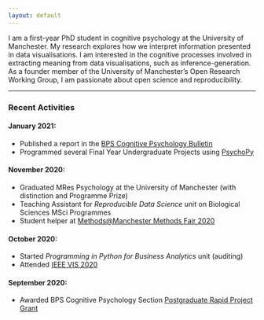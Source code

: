 ```yaml
---
layout: default
---
```


I am a first-year PhD student in cognitive psychology at the University of Manchester. My research explores how we interpret information presented in data visualisations. I am interested in the cognitive processes involved in extracting meaning from data visualisations, such as inference-generation. As a founder member of the University of Manchester’s Open Research Working Group, I am passionate about open science and reproducibility.

---

### Recent Activities

#### January 2021:
  * Published a report in the [BPS Cognitive Psychology Bulletin](https://shop.bps.org.uk/the-cognitive-psychology-bulletin-issue-6-spring-2021)
  * Programmed several Final Year Undergraduate Projects using [PsychoPy](https://www.psychopy.org)

#### November 2020:
  * Graduated MRes Psychology at the University of Manchester (with distinction and Programme Prize)
  * Teaching Assistant for *Reproducible Data Science* unit on Biological Sciences MSci Programmes
  * Student helper at [Methods@Manchester Methods Fair 2020](https://www.methods.manchester.ac.uk/connect/events/methods-fair/)

#### October 2020:
  * Started *Programming in Python for Business Analytics* unit (auditing)
  * Attended [IEEE VIS 2020](http://ieeevis.org/year/2020/welcome)

#### September 2020: 
  * Awarded BPS Cognitive Psychology Section [Postgraduate Rapid Project Grant](https://www.bps.org.uk/member-microsites/cognitive-psychology-section/awards-funding)
